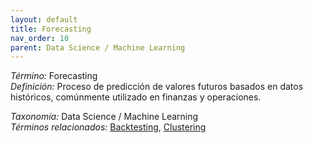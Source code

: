 ```yaml
---
layout: default
title: Forecasting
nav_order: 10
parent: Data Science / Machine Learning
---
```


*Término:* Forecasting  
*Definición:* Proceso de predicción de valores futuros basados en datos históricos, comúnmente utilizado en finanzas y operaciones.

*Taxonomía:* Data Science / Machine Learning  
*Términos relacionados:* [Backtesting](https://maleniski.github.io/diccionario-angl-tec-mx/docs/alfabeticamente/B/backtesting/), [Clustering](https://maleniski.github.io/diccionario-angl-tec-mx/docs/alfabeticamente/C/clustering/)
